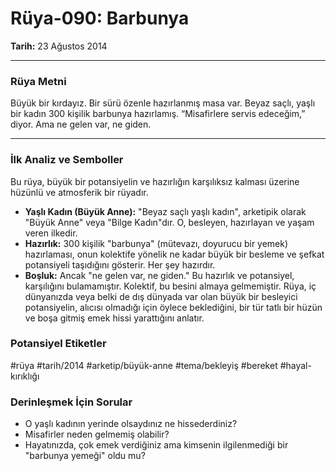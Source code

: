 # Rüya-090: Barbunya
**Tarih:** 23 Ağustos 2014

---
### Rüya Metni

Büyük bir kırdayız. Bir sürü özenle hazırlanmış masa var. Beyaz saçlı, yaşlı bir kadın 300 kişilik barbunya hazırlamış. “Misafirlere servis edeceğim,” diyor. Ama ne gelen var, ne giden.

---
### İlk Analiz ve Semboller

Bu rüya, büyük bir potansiyelin ve hazırlığın karşılıksız kalması üzerine hüzünlü ve atmosferik bir rüyadır.

* **Yaşlı Kadın (Büyük Anne):** "Beyaz saçlı yaşlı kadın", arketipik olarak "Büyük Anne" veya "Bilge Kadın"dır. O, besleyen, hazırlayan ve yaşam veren ilkedir.
* **Hazırlık:** 300 kişilik "barbunya" (mütevazı, doyurucu bir yemek) hazırlaması, onun kolektife yönelik ne kadar büyük bir besleme ve şefkat potansiyeli taşıdığını gösterir. Her şey hazırdır.
* **Boşluk:** Ancak "ne gelen var, ne giden." Bu hazırlık ve potansiyel, karşılığını bulamamıştır. Kolektif, bu besini almaya gelmemiştir. Rüya, iç dünyanızda veya belki de dış dünyada var olan büyük bir besleyici potansiyelin, alıcısı olmadığı için öylece beklediğini, bir tür tatlı bir hüzün ve boşa gitmiş emek hissi yarattığını anlatır.

### Potansiyel Etiketler
#rüya #tarih/2014 #arketip/büyük-anne #tema/bekleyiş #bereket #hayal-kırıklığı

### Derinleşmek İçin Sorular
* O yaşlı kadının yerinde olsaydınız ne hissederdiniz?
* Misafirler neden gelmemiş olabilir?
* Hayatınızda, çok emek verdiğiniz ama kimsenin ilgilenmediği bir "barbunya yemeği" oldu mu?